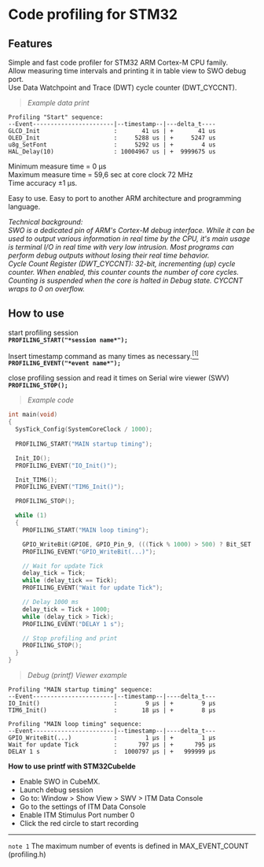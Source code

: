 Code profiling for STM32
===

Features
---
Simple and fast code profiler for STM32 ARM Cortex-M CPU family.   
Allow measuring time intervals and printing it in table view to SWO debug port.   
Use Data Watchpoint and Trace (DWT) cycle counter (DWT_CYCCNT).
>*Example data print*   
```
Profiling "Start" sequence:                                
--Event-----------------------|--timestamp--|---delta_t----
GLCD_Init                     :       41 us | +       41 us
OLED_Init                     :     5288 us | +     5247 us
u8g_SetFont                   :     5292 us | +        4 us
HAL_Delay(10)                 : 10004967 us | +  9999675 us
```
Minimum measure time = 0 µs   
Maximum measure time = 59,6 sec at core clock 72 MHz   
Time accuracy ±1 µs.

Easy to use. Easy to port to another ARM architecture and programming language.

*Technical background:   
SWO is a dedicated pin of ARM's Cortex-M debug interface. While it can be used to output various information in real time by the CPU, it's main usage is terminal I/O in real time with very low intrusion. Most programs can perform debug outputs without losing their real time behavior.*   
*Cycle Count Register (DWT_CYCCNT): 32-bit, incrementing (up) cycle counter. When enabled, this counter counts the number of core cycles. Counting is suspended when the core is halted in Debug state. CYCCNT wraps to 0 on overflow.*

How to use
---
start profiling session   
**`PROFILING_START("*session name*");`**

Insert timestamp command as many times as necessary.[<sup>[1]</sup>](#notes)   
**`PROFILING_EVENT("*event name*");`**

close profiling session and read it times on Serial wire viewer (SWV)   
**`PROFILING_STOP();`**   
      
       
       
> *Example code*   
```c
int main(void)
{
  SysTick_Config(SystemCoreClock / 1000);
  
  PROFILING_START("MAIN startup timing");

  Init_IO();
  PROFILING_EVENT("IO_Init()");

  Init_TIM6();
  PROFILING_EVENT("TIM6_Init()");

  PROFILING_STOP();

  while (1)
  {
    PROFILING_START("MAIN loop timing");

    GPIO_WriteBit(GPIOE, GPIO_Pin_9, (((Tick % 1000) > 500) ? Bit_SET : Bit_RESET));
    PROFILING_EVENT("GPIO_WriteBit(...)");

    // Wait for update Tick
    delay_tick = Tick;
    while (delay_tick == Tick);
    PROFILING_EVENT("Wait for update Tick");

    // Delay 1000 ms
    delay_tick = Tick + 1000;
    while (delay_tick > Tick);
    PROFILING_EVENT("DELAY 1 s");

    // Stop profiling and print
    PROFILING_STOP();
  }
}
```


> *Debug (printf) Viewer example*   
```
Profiling "MAIN startup timing" sequence: 
--Event-----------------------|--timestamp--|----delta_t---
IO_Init()                     :        9 µs | +        9 µs
TIM6_Init()                   :       18 µs | +        8 µs

Profiling "MAIN loop timing" sequence: 
--Event-----------------------|--timestamp--|----delta_t---
GPIO_WriteBit(...)            :        1 µs | +        1 µs
Wait for update Tick          :      797 µs | +      795 µs
DELAY 1 s                     :  1000797 µs | +   999999 µs

```
**How to use printf with STM32CubeIde**
- Enable SWO in CubeMX.
- Launch debug session
- Go to: Window > Show View > SWV > ITM Data Console
- Go to the settings of ITM Data Console
- Enable ITM Stimulus Port number 0
- Click the red circle to start recording

-------------   
<a name="notes"></a>`note 1` The maximum number of events is defined in MAX_EVENT_COUNT (profiling.h)
